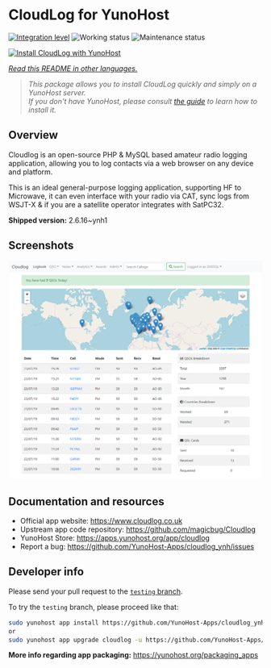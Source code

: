 <!--
N.B.: This README was automatically generated by <https://github.com/YunoHost/apps/tree/master/tools/readme_generator>
It shall NOT be edited by hand.
-->

# CloudLog for YunoHost

[![Integration level](https://apps.yunohost.org/badge/integration/cloudlog)](https://ci-apps.yunohost.org/ci/apps/cloudlog/)
![Working status](https://apps.yunohost.org/badge/state/cloudlog)
![Maintenance status](https://apps.yunohost.org/badge/maintained/cloudlog)

[![Install CloudLog with YunoHost](https://install-app.yunohost.org/install-with-yunohost.svg)](https://install-app.yunohost.org/?app=cloudlog)

*[Read this README in other languages.](./ALL_README.md)*

> *This package allows you to install CloudLog quickly and simply on a YunoHost server.*  
> *If you don't have YunoHost, please consult [the guide](https://yunohost.org/install) to learn how to install it.*

## Overview

Cloudlog is an open-source PHP & MySQL based amateur radio logging application, allowing you to log contacts via a web browser on any device and platform.

This is an ideal general-purpose logging application, supporting HF to Microwave, it can even interface with your radio via CAT, sync logs from WSJT-X & if you are a satellite operator integrates with SatPC32.

**Shipped version:** 2.6.16~ynh1

## Screenshots

![Screenshot of CloudLog](./doc/screenshots/screenshot.png)

## Documentation and resources

- Official app website: <https://www.cloudlog.co.uk>
- Upstream app code repository: <https://github.com/magicbug/Cloudlog>
- YunoHost Store: <https://apps.yunohost.org/app/cloudlog>
- Report a bug: <https://github.com/YunoHost-Apps/cloudlog_ynh/issues>

## Developer info

Please send your pull request to the [`testing` branch](https://github.com/YunoHost-Apps/cloudlog_ynh/tree/testing).

To try the `testing` branch, please proceed like that:

```bash
sudo yunohost app install https://github.com/YunoHost-Apps/cloudlog_ynh/tree/testing --debug
or
sudo yunohost app upgrade cloudlog -u https://github.com/YunoHost-Apps/cloudlog_ynh/tree/testing --debug
```

**More info regarding app packaging:** <https://yunohost.org/packaging_apps>
